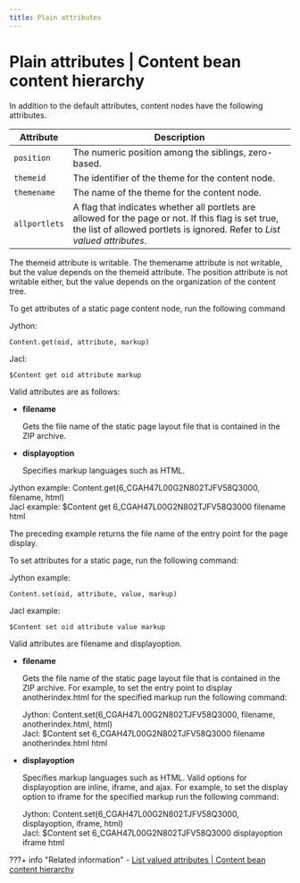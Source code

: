 ```yaml
---
title: Plain attributes
---
```


# Plain attributes | Content bean content hierarchy

In addition to the default attributes, content nodes have the following attributes.

|Attribute|Description|
|---------|-----------|
|`position`|The numeric position among the siblings, zero-based.|
|`themeid`|The identifier of the theme for the content node.|
|`themename`|The name of the theme for the content node.|
|`allportlets`|A flag that indicates whether all portlets are allowed for the page or not. If this flag is set true, the list of allowed portlets is ignored. Refer to *List valued attributes*.|

The themeid attribute is writable. The themename attribute is not writable, but the value depends on the themeid attribute. The position attribute is not writable either, but the value depends on the organization of the content tree.

To get attributes of a static page content node, run the following command

Jython:

```
Content.get(oid, attribute, markup)
```

Jacl:

```
$Content get oid attribute markup
```

Valid attributes are as follows:

-   **filename**

    Gets the file name of the static page layout file that is contained in the ZIP archive.

-   **displayoption**

    Specifies markup languages such as HTML.


Jython example: Content.get(6_CGAH47L00G2N802TJFV58Q3000, filename, html)  
 Jacl example: $Content get 6_CGAH47L00G2N802TJFV58Q3000 filename html

The preceding example returns the file name of the entry point for the page display.

To set attributes for a static page, run the following command:

Jython example:

```
Content.set(oid, attribute, value, markup)
```

Jacl example:

```
$Content set oid attribute value markup
```

Valid attributes are filename and displayoption.

-   **filename**

    Gets the file name of the static page layout file that is contained in the ZIP archive. For example, to set the entry point to display anotherindex.html for the specified markup run the following command:

    Jython: Content.set(6_CGAH47L00G2N802TJFV58Q3000, filename, anotherindex.html, html)  
     Jacl: $Content set 6_CGAH47L00G2N802TJFV58Q3000 filename anotherindex.html html

-   **displayoption**

    Specifies markup languages such as HTML. Valid options for displayoption are inline, iframe, and ajax. For example, to set the display option to iframe for the specified markup run the following command:

    Jython: Content.set(6_CGAH47L00G2N802TJFV58Q3000, displayoption, iframe, html)  
     Jacl: $Content set 6_CGAH47L00G2N802TJFV58Q3000 displayoption iframe html



???+ info "Related information" 
    -   [List valued attributes | Content bean content hierarchy](../../../../portal_admin_tools/portal_scripting_interface/command_ref_psi/content_hierarchy/contnt_lst_val_att.md)

